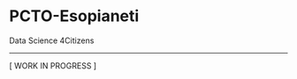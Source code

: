 # PCTO-Esopianeti
Data Science 4Citizens
_________________________________________________________________________________________________________________________________________________________________
[  WORK IN PROGRESS ]
